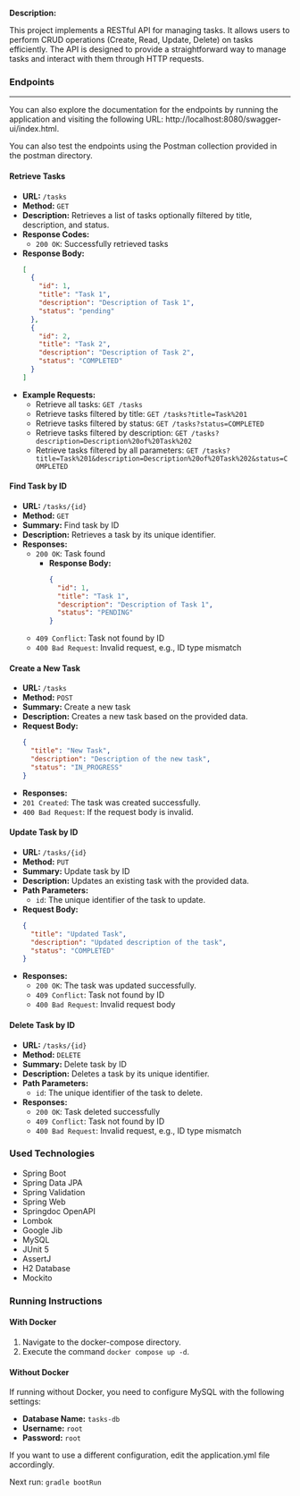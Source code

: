 **Description:**

This project implements a RESTful API for managing tasks. It allows users to perform CRUD operations (Create, Read, Update, Delete) on tasks efficiently. The API is designed to provide a straightforward way to manage tasks and interact with them through HTTP requests.

### Endpoints

---
You can also explore the documentation for the endpoints by running the application and visiting the following URL: http://localhost:8080/swagger-ui/index.html.

You can also test the endpoints using the Postman collection provided in the postman directory.
#### Retrieve Tasks

- **URL:** `/tasks`
- **Method:** `GET`
- **Description:** Retrieves a list of tasks optionally filtered by title, description, and status.
- **Response Codes:**
    - `200 OK`: Successfully retrieved tasks
- **Response Body:**
  ```json
  [
    {
      "id": 1,
      "title": "Task 1",
      "description": "Description of Task 1",
      "status": "pending"
    },
    {
      "id": 2,
      "title": "Task 2",
      "description": "Description of Task 2",
      "status": "COMPLETED"
    }
  ]
- **Example Requests:**
    - Retrieve all tasks: `GET /tasks`
    - Retrieve tasks filtered by title: `GET /tasks?title=Task%201`
    - Retrieve tasks filtered by status: `GET /tasks?status=COMPLETED`
    - Retrieve tasks filtered by description: `GET /tasks?description=Description%20of%20Task%202`
  - Retrieve tasks filtered by all parameters: `GET /tasks?title=Task%201&description=Description%20of%20Task%202&status=COMPLETED`
#### Find Task by ID

- **URL:** `/tasks/{id}`
- **Method:** `GET`
- **Summary:** Find task by ID
- **Description:** Retrieves a task by its unique identifier.
- **Responses:**
    - `200 OK`: Task found
        - **Response Body:**
          ```json
          {
            "id": 1,
            "title": "Task 1",
            "description": "Description of Task 1",
            "status": "PENDING"
          }
          ```
    - `409 Conflict`: Task not found by ID
    - `400 Bad Request`: Invalid request, e.g., ID type mismatch

#### Create a New Task

- **URL:** `/tasks`
- **Method:** `POST`
- **Summary:** Create a new task
- **Description:** Creates a new task based on the provided data.
- **Request Body:**
  ```json
  {
    "title": "New Task",
    "description": "Description of the new task",
    "status": "IN_PROGRESS"
  }
- **Responses:**
- `201 Created`: The task was created successfully.
- `400 Bad Request`: If the request body is invalid.


#### Update Task by ID

- **URL:** `/tasks/{id}`
- **Method:** `PUT`
- **Summary:** Update task by ID
- **Description:** Updates an existing task with the provided data.
- **Path Parameters:**
    - `id`: The unique identifier of the task to update.
- **Request Body:**
  ```json
  {
    "title": "Updated Task",
    "description": "Updated description of the task",
    "status": "COMPLETED"
  }
- **Responses:**
    - `200 OK`: The task was updated successfully.
    - `409 Conflict`: Task not found by ID
    - `400 Bad Request`: Invalid request body


#### Delete Task by ID

- **URL:** `/tasks/{id}`
- **Method:** `DELETE`
- **Summary:** Delete task by ID
- **Description:** Deletes a task by its unique identifier.
- **Path Parameters:**
    - `id`: The unique identifier of the task to delete.
- **Responses:**
    - `200 OK`: Task deleted successfully
    - `409 Conflict`: Task not found by ID
    - `400 Bad Request`: Invalid request, e.g., ID type mismatch



### Used Technologies

- Spring Boot
- Spring Data JPA
- Spring Validation
- Spring Web
- Springdoc OpenAPI
- Lombok
- Google Jib
- MySQL
- JUnit 5
- AssertJ
- H2 Database
- Mockito

### Running Instructions
#### With Docker
1. Navigate to the docker-compose directory.
2. Execute the command `docker compose up -d`.

#### Without Docker 
If running without Docker, you need to configure MySQL with the following settings:

- **Database Name:** `tasks-db`
- **Username:** `root`
- **Password:** `root`

If you want to use a different configuration, edit the application.yml file accordingly.

Next run: `gradle bootRun`